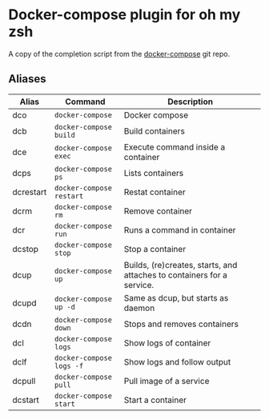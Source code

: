 # Docker-compose plugin for oh my zsh

A copy of the completion script from the [docker-compose](https://github.com/docker/compose/blob/master/contrib/completion/zsh/_docker-compose) git repo.

## Aliases

| Alias    | Command                                   | Description                                                 |
|-------   |-------------------------------------------|-------------------------------------------------------------|
| dco      | `docker-compose`                          | Docker compose
| dcb      | `docker-compose build`                    | Build containers
| dce      | `docker-compose exec`                     | Execute command inside a container
| dcps     | `docker-compose ps`                       | Lists containers
| dcrestart| `docker-compose restart`                  | Restat container
| dcrm     | `docker-compose rm`                       | Remove container
| dcr      | `docker-compose run`                      | Runs a command in container
| dcstop   | `docker-compose stop`                     | Stop a container
| dcup     | `docker-compose up`                       | Builds, (re)creates, starts, and attaches to containers for a service.
| dcupd    | `docker-compose up -d`                    | Same as dcup, but starts as daemon
| dcdn     | `docker-compose down`                     | Stops and removes containers
| dcl      | `docker-compose logs`                     | Show logs of container
| dclf     | `docker-compose logs -f`                  | Show logs and follow output
| dcpull   | `docker-compose pull`                     | Pull image of a service
| dcstart  | `docker-compose start`                    | Start a container